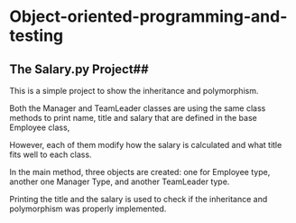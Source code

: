 # Object-oriented-programming-and-testing
## The Salary.py Project##
This is a simple project to show the inheritance and polymorphism.

Both the Manager and TeamLeader classes are using the same class methods to print name, title and salary that are defined in the base Employee class,

However, each of them modify how the salary is calculated and what title fits well to each class.

In the main method, three objects are created: one for Employee type, another one Manager Type, and another  TeamLeader type. 

Printing the title and the salary is used to check if the inheritance and polymorphism was properly implemented.
